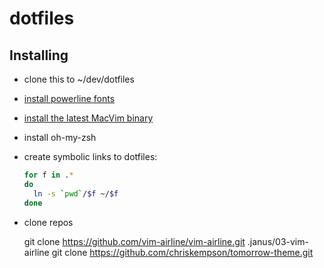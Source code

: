 # dotfiles

## Installing

- clone this to ~/dev/dotfiles
- [install powerline fonts][install-powerline-fonts]
- [install the latest MacVim binary][install-macvim]
- install oh-my-zsh
- create symbolic links to dotfiles:

    ``` bash
    for f in .*
    do
      ln -s `pwd`/$f ~/$f
    done
    ```
- clone repos

    git clone https://github.com/vim-airline/vim-airline.git .janus/03-vim-airline
    git clone https://github.com/chriskempson/tomorrow-theme.git

[install-macvim]: https://github.com/macvim-dev/macvim
[install-powerline-fonts]: https://github.com/powerline/fonts#installation
